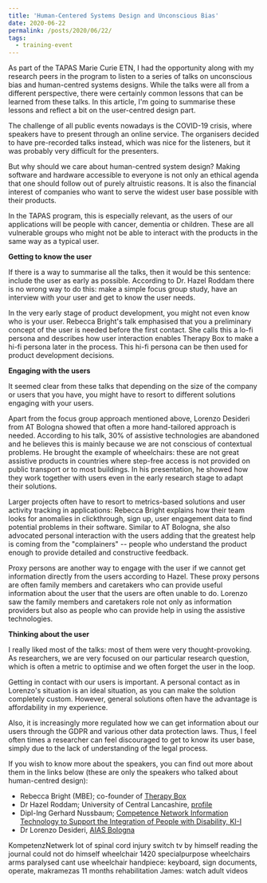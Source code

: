 ```yaml
---
title: 'Human-Centered Systems Design and Unconscious Bias'
date: 2020-06-22
permalink: /posts/2020/06/22/
tags:
  - training-event
---
```


As part of the TAPAS Marie Curie ETN, I had the opportunity along with my research peers in the program to listen to a series of talks on unconscious bias and human-centred systems designs. While the talks were all from a different perspective, there were certainly common lessons that can be learned from these talks. In this article, I'm going to summarise these lessons and reflect a bit on the user-centred design part.

The challenge of all public events nowadays is the COVID-19 crisis, where speakers have to present through an online service. The organisers decided to have pre-recorded talks instead, which was nice for the listeners, but it was probably very difficult for the presenters.

But why should we care about human-centred system design? Making software and hardware accessible to everyone is not only an ethical agenda that one should follow out of purely altruistic reasons. It is also the financial interest of companies who want to serve the widest
user base possible with their products.

In the TAPAS program, this is especially relevant, as the users of our applications will be people with cancer, dementia or children. These are all vulnerable groups who might not be able to interact with the products in the same way as a typical user. 

**Getting to know the user**

If there is a way to summarise all the talks, then it would be this sentence: include the user as early as possible. According to Dr. Hazel Roddam there is no wrong way to do this: make a simple focus group study, have an interview with your user and get to know the user needs.

In the very early stage of product development, you might not even know who is your user. Rebecca Bright's talk emphasised that you a preliminary concept of the user is needed before the first contact. She calls this a lo-fi persona and describes how user interaction enables Therapy Box to make a hi-fi persona later in the process. This hi-fi persona can be then used for product development decisions.

**Engaging with the users**

It seemed clear from these talks that depending on the size of the company or users that you have, you might have to resort to different solutions engaging with your users.

Apart from the focus group approach mentioned above, Lorenzo Desideri from AT Bologna showed that often a more hand-tailored approach is needed. According to his talk, 30% of assistive technologies are abandoned and he believes this is mainly because we are not conscious of contextual problems. He brought the example of wheelchairs:
these are not great assistive products in countries where step-free access is not provided on public transport or to most buildings. In his presentation, he showed how they work together with users even in the early research stage to adapt their solutions. 

Larger projects often have to resort to metrics-based solutions and user activity tracking in applications: Rebecca Bright explains how their team looks for anomalies in clickthrough, sign up, user engagement data to
find potential problems in their software. Similar to AT Bologna, she also advocated personal interaction with the users adding that the greatest help is coming from the "complainers" -- people who understand the product enough to provide detailed and constructive feedback.  

Proxy persons are another way to engage with the user if we cannot get information directly from the users according to Hazel. These proxy persons are often family members and caretakers who can provide useful information about the user that the users are often unable to do. Lorenzo saw the family members and caretakers role not only as information providers but also as people who can provide help in using the assistive technologies.

**Thinking about the user**

I really liked most of the talks: most of them were very thought-provoking. As researchers, we are very focused on our particular research question, which is often a metric to optimise and we often forget the user in the loop.

Getting in contact with our users is important. A personal contact as in Lorenzo's situation is an ideal situation, as you can make the solution completely custom. However, general solutions often have the advantage is affordability in my experience.

Also, it is increasingly more regulated how we can get information about our users through the GDPR and various other data protection laws. Thus, I feel often times a researcher can feel discouraged to get to know its user base, simply due to the lack of understanding of the legal process.


If you wish to know more about the speakers, you can find out more about them in the links below (these are only the speakers who talked about human-centred design):

- Rebecca Bright (MBE); co-founder of [Therapy Box](https://therapy-box.co.uk/)
- Dr Hazel Roddam; University of Central Lancashire, [profile](https://www.uclan.ac.uk/staff_profiles/dr_hazel_roddam.php)
- Dipl-Ing Gerhard Nussbaum; [Competence Network Information Technology to Support the Integration of People with Disability, KI-I](https://www.incite.at/de/ueber-uns/vortragende-kommission/nussbaum-gerhard.html)
- Dr Lorenzo Desideri, [AIAS Bologna](http://www.aiasbo.it/)


KompetenzNetwerk
lot of spinal cord injury
switch tv by himself
reading the journal could not do himself
wheelchair 1420
specialpurpose wheelchairs
arms paralysed cant use wheelchair
handpiece: keyboard, sign documents, operate, makramezas
11 months rehabilitation
James: watch adult videos
